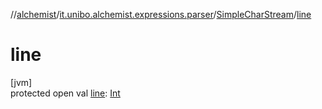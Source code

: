 //[alchemist](../../../index.md)/[it.unibo.alchemist.expressions.parser](../index.md)/[SimpleCharStream](index.md)/[line](line.md)

# line

[jvm]\
protected open val [line](line.md): [Int](https://kotlinlang.org/api/latest/jvm/stdlib/kotlin/-int/index.html)
